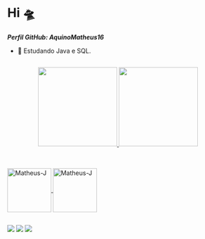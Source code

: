 # Hi 🛸


***Perfil GitHub: AquinoMatheus16***

- 🌱 Estudando Java e SQL.

##

<div align="center">
  <a href="https://github.com/AquinoMatheus16">
  <img height="180em" src="https://github-readme-stats.vercel.app/api?username=AquinoMatheus16&show_icons=true&theme=tokyonight&include_all_commits=true&count_private=true"/>
  <img height="180em" src="https://github-readme-stats.vercel.app/api/top-langs/?username=AquinoMatheus16&layout=compact&langs_count=7&theme=radical"/>
</div>

##

<div style="display: inline_block"><br>
  <img align="center" alt="Matheus-J" height="100" width="100" src="https://cdn.jsdelivr.net/gh/devicons/devicon/icons/java/java-plain-wordmark.svg">
  
  <img align="center" alt="Matheus-J" height="100" width="100" src="https://cdn.jsdelivr.net/gh/devicons/devicon/icons/mysql/mysql-original-wordmark.svg" />
            
</div>

##

<div>

 <a href="https://discord.gg/wagxzStdcR" target="_blank"><img src="https://img.shields.io/badge/Discord-7289DA?style=for-the-badge&logo=discord&logoColor=white" target="_blank"></a> 
  <a href = "mailto:matheus.aquino1.618@gmail.com"><img src="https://img.shields.io/badge/-Gmail-%23333?style=for-the-badge&logo=gmail&logoColor=white" target="_blank"></a>
  <a href="https://www.linkedin.com/in/*************" target="_blank"><img src="https://img.shields.io/badge/-LinkedIn-%230077B5?style=for-the-badge&logo=linkedin&logoColor=white" target="_blank"></a> 

<div/>
